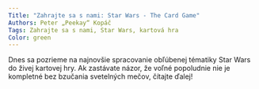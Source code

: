 ```yaml
---
Title: "Zahrajte sa s nami: Star Wars - The Card Game"
Authors: Peter „Peekay“ Kopáč
Tags: Zahrajte sa s nami, Star Wars, kartová hra
Color: green
---
```

Dnes sa pozrieme na najnovšie spracovanie
obľúbenej tématiky Star Wars do živej
kartovej hry. Ak zastávate názor, že voľné
popoludnie nie je kompletné bez bzučania
svetelných mečov, čítajte ďalej!
